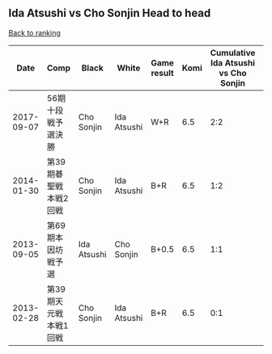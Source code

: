 ## Ida Atsushi vs Cho Sonjin Head to head

[Back to ranking](../../index.md)




| **Date** | **Comp** | **Black** | **White** | **Game result** | **Komi** | **Cumulative Ida Atsushi vs Cho Sonjin** | **Ida Atsushi streak** | **Cho Sonjin streak** | 
| --- | --- | --- | --- | --- | --- | --- | --- | --- |
| 2017-09-07 | 56期十段戦予選決勝 | Cho Sonjin | Ida Atsushi | W+R | 6.5 | 2:2 | 1 | 0 | 
| 2014-01-30 | 第39期碁聖戦本戦2回戦 | Cho Sonjin | Ida Atsushi | B+R | 6.5 | 1:2 | 0 | 1 | 
| 2013-09-05 | 第69期本因坊戦予選 | Ida Atsushi | Cho Sonjin | B+0.5 | 6.5 | 1:1 | 1 | 0 | 
| 2013-02-28 | 第39期天元戦本戦1回戦 | Cho Sonjin | Ida Atsushi | B+R | 6.5 | 0:1 | 0 | 1 |




